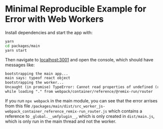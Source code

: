 # Minimal Reproducible Example for Error with Web Workers

Install dependencies and start the app with:

```sh
yarn
cd packages/main
yarn start
```

Then navigate to [localhost:3001]() and open the console, which should have messages like:

```txt
bootstrapping the main app...
main says: typeof react object
bootstrapping the worker...
Uncaught (in promise) TypeError: Cannot read properties of undefined (reading 'containerImportMap')
while loading "." from webpack/container/reference/@remix-run/router
```

If you run `npx webpack` in the main module, you can see that the error
arrises from this file `/packages/main/dist/src_worker_js-webpack_container_reference_remix-run_router.js`
which contains a reference to `_global.__umfplugin__`, which is only created in `dist/main.js`, which is only run in the main thread and not the worker.
